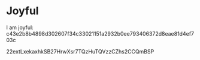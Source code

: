 # Joyful

I am joyful: c43e2b8b4898d302607f34c33021151a2932b0ee793406372d8eae81d4ef703c


22extLxekaxhkSB27HrwXsr7TQzHuTQVzzCZhs2CCQmBSP